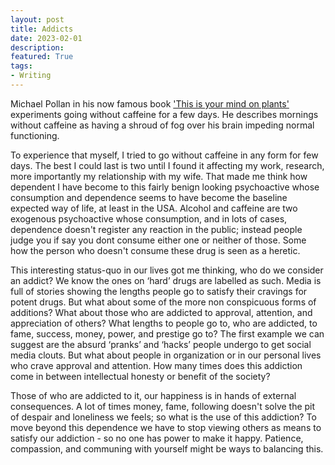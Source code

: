 ```yaml
---
layout: post
title: Addicts
date: 2023-02-01
description:
featured: True
tags:
- Writing
---
```


Michael Pollan in his now famous book ['This is your mind on plants'](https://michaelpollan.com/books/this-is-your-mind-on-plants/) experiments going without caffeine for a few days. He describes mornings without caffeine as having a shroud of fog over his brain impeding normal functioning. 

To experience that myself, I tried to go without caffeine in any form for few days. The best I could last is two until I found it affecting my work, research, more importantly my relationship with my wife. That made me think how dependent I have become to this fairly benign looking psychoactive whose consumption and dependence seems to have become the baseline expected way of life, at least in the USA. Alcohol and caffeine are two exogenous psychoactive whose consumption, and in lots of cases, dependence doesn't register any reaction in the public; instead people judge you if say you dont consume either one or neither of those. Some how the person who doesn't consume these drug is seen as a heretic.

This interesting status-quo in our lives got me thinking, who do we consider an addict? We know the ones on ‘hard’ drugs are labelled as such. Media is full of stories showing the lengths people go to satisfy their cravings for potent drugs. But what about some of the more non conspicuous forms of additions? What about those who are addicted to approval, attention, and appreciation of others? What lengths to people go to, who are addicted, to fame, success, money, power, and prestige go to? The first example we can suggest are the absurd ‘pranks’ and ‘hacks’ people undergo to get social media clouts. But what about people in organization or in our personal lives who crave approval and attention. How many times does this addiction come in between intellectual honesty or benefit of the society?

Those of who are addicted to it, our happiness is in hands of external consequences. A lot of times money, fame, following doesn't solve the pit of despair and loneliness we feels; so what is the use of this addiction? To move beyond this dependence we have to stop viewing others as means to satisfy our addiction - so no one has power to make it happy. Patience, compassion, and communing with yourself might be ways to balancing this.
 
